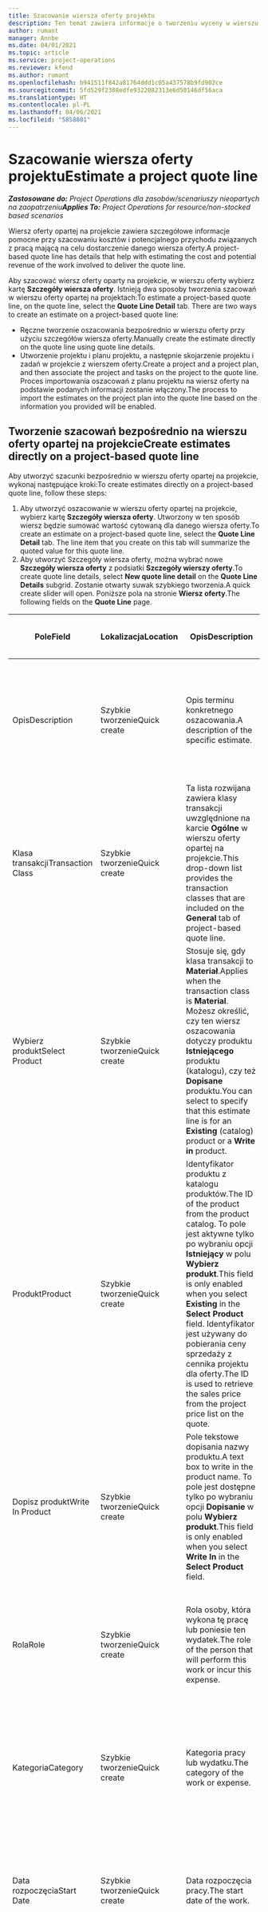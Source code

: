 ```yaml
---
title: Szacowanie wiersza oferty projektu
description: Ten temat zawiera informacje o tworzeniu wyceny w wierszu oferty projektu.
author: rumant
manager: Annbe
ms.date: 04/01/2021
ms.topic: article
ms.service: project-operations
ms.reviewer: kfend
ms.author: rumant
ms.openlocfilehash: b941511f842a81764ddd1c05a437578b9fd902ce
ms.sourcegitcommit: 5fd529f2308edfe9322082313e6d50146df56aca
ms.translationtype: HT
ms.contentlocale: pl-PL
ms.lasthandoff: 04/06/2021
ms.locfileid: "5858801"
---
```

# <a name="estimate-a-project-quote-line"></a><span data-ttu-id="d9db9-103">Szacowanie wiersza oferty projektu</span><span class="sxs-lookup"><span data-stu-id="d9db9-103">Estimate a project quote line</span></span>

<span data-ttu-id="d9db9-104">_**Zastosowane do:** Project Operations dla zasobów/scenariuszy nieopartych na zaopatrzeniu_</span><span class="sxs-lookup"><span data-stu-id="d9db9-104">_**Applies To:** Project Operations for resource/non-stocked based scenarios_</span></span>

<span data-ttu-id="d9db9-105">Wiersz oferty opartej na projekcie zawiera szczegółowe informacje pomocne przy szacowaniu kosztów i potencjalnego przychodu związanych z pracą mającą na celu dostarczenie danego wiersza oferty.</span><span class="sxs-lookup"><span data-stu-id="d9db9-105">A project-based quote line has details that help with estimating the cost and potential revenue of the work involved to deliver the quote line.</span></span>

<span data-ttu-id="d9db9-106">Aby szacować wiersz oferty oparty na projekcie, w wierszu oferty wybierz kartę **Szczegóły wiersza oferty**. Istnieją dwa sposoby tworzenia szacowań w wierszu oferty opartej na projektach:</span><span class="sxs-lookup"><span data-stu-id="d9db9-106">To estimate a project-based quote line, on the quote line, select the **Quote Line Detail** tab. There are two ways to create an estimate on a project-based quote line:</span></span>

   - <span data-ttu-id="d9db9-107">Ręczne tworzenie oszacowania bezpośrednio w wierszu oferty przy użyciu szczegółów wiersza oferty.</span><span class="sxs-lookup"><span data-stu-id="d9db9-107">Manually create the estimate directly on the quote line using quote line details.</span></span> 
   - <span data-ttu-id="d9db9-108">Utworzenie projektu i planu projektu, a następnie skojarzenie projektu i zadań w projekcie z wierszem oferty.</span><span class="sxs-lookup"><span data-stu-id="d9db9-108">Create a project and a project plan, and then associate the project and tasks on the project to the quote line.</span></span> <span data-ttu-id="d9db9-109">Proces importowania oszacowań z planu projektu na wiersz oferty na podstawie podanych informacji zostanie włączony.</span><span class="sxs-lookup"><span data-stu-id="d9db9-109">The process to import the estimates on the project plan into the quote line based on the information you provided will be enabled.</span></span>

## <a name="create-estimates-directly-on-a-project-based-quote-line"></a><span data-ttu-id="d9db9-110">Tworzenie szacowań bezpośrednio na wierszu oferty opartej na projekcie</span><span class="sxs-lookup"><span data-stu-id="d9db9-110">Create estimates directly on a project-based quote line</span></span>

<span data-ttu-id="d9db9-111">Aby utworzyć szacunki bezpośrednio w wierszu oferty opartej na projekcie, wykonaj następujące kroki:</span><span class="sxs-lookup"><span data-stu-id="d9db9-111">To create estimates directly on a project-based quote line, follow these steps:</span></span>

1. <span data-ttu-id="d9db9-112">Aby utworzyć oszacowanie w wierszu oferty opartej na projekcie, wybierz kartę **Szczegóły wiersza oferty**. Utworzony w ten sposób wiersz będzie sumować wartość cytowaną dla danego wiersza oferty.</span><span class="sxs-lookup"><span data-stu-id="d9db9-112">To create an estimate on a project-based quote line, select the **Quote Line Detail** tab. The line item that you create on this tab will summarize the quoted value for this quote line.</span></span> 
2. <span data-ttu-id="d9db9-113">Aby utworzyć Szczegóły wiersza oferty, można wybrać nowe **Szczegóły wiersza oferty** z podsiatki **Szczegóły wierszy oferty**.</span><span class="sxs-lookup"><span data-stu-id="d9db9-113">To create quote line details, select **New quote line detail** on the **Quote Line Details** subgrid.</span></span> <span data-ttu-id="d9db9-114">Zostanie otwarty suwak szybkiego tworzenia.</span><span class="sxs-lookup"><span data-stu-id="d9db9-114">A quick create slider will open.</span></span> <span data-ttu-id="d9db9-115">Poniższe pola na stronie **Wiersz oferty**.</span><span class="sxs-lookup"><span data-stu-id="d9db9-115">The following fields on the **Quote Line** page.</span></span>

| <span data-ttu-id="d9db9-116">**Pole**</span><span class="sxs-lookup"><span data-stu-id="d9db9-116">**Field**</span></span> | <span data-ttu-id="d9db9-117">**Lokalizacja**</span><span class="sxs-lookup"><span data-stu-id="d9db9-117">**Location**</span></span> | <span data-ttu-id="d9db9-118">**Opis**</span><span class="sxs-lookup"><span data-stu-id="d9db9-118">**Description**</span></span> | <span data-ttu-id="d9db9-119">**Wpływ zmian w dalszych etapach**</span><span class="sxs-lookup"><span data-stu-id="d9db9-119">**Downstream impact**</span></span> |
| --- | --- | --- | --- |
| <span data-ttu-id="d9db9-120">Opis</span><span class="sxs-lookup"><span data-stu-id="d9db9-120">Description</span></span> | <span data-ttu-id="d9db9-121">Szybkie tworzenie</span><span class="sxs-lookup"><span data-stu-id="d9db9-121">Quick create</span></span> | <span data-ttu-id="d9db9-122">Opis terminu konkretnego oszacowania.</span><span class="sxs-lookup"><span data-stu-id="d9db9-122">A description of the specific estimate.</span></span> | <span data-ttu-id="d9db9-123">Ta wartość jest wartością domyślną dla powiązanych szczegółów wiersza oferty dla kosztów, które są tworzone automatycznie.</span><span class="sxs-lookup"><span data-stu-id="d9db9-123">This value defaults to the related quote line detail for cost that is automatically created.</span></span> |
| <span data-ttu-id="d9db9-124">Klasa transakcji</span><span class="sxs-lookup"><span data-stu-id="d9db9-124">Transaction Class</span></span> | <span data-ttu-id="d9db9-125">Szybkie tworzenie</span><span class="sxs-lookup"><span data-stu-id="d9db9-125">Quick create</span></span> | <span data-ttu-id="d9db9-126">Ta lista rozwijana zawiera klasy transakcji uwzględnione na karcie **Ogólne** w wierszu oferty opartej na projekcie.</span><span class="sxs-lookup"><span data-stu-id="d9db9-126">This drop-down list provides the transaction classes that are included on the **General** tab of project-based quote line.</span></span>  | <span data-ttu-id="d9db9-127">Ta wartość jest wartością domyślną dla powiązanych szczegółów wiersza oferty dla kosztów, które są tworzone automatycznie.</span><span class="sxs-lookup"><span data-stu-id="d9db9-127">This value defaults to the related quote line detail for cost that is automatically created.</span></span> |
| <span data-ttu-id="d9db9-128">Wybierz produkt</span><span class="sxs-lookup"><span data-stu-id="d9db9-128">Select Product</span></span> | <span data-ttu-id="d9db9-129">Szybkie tworzenie</span><span class="sxs-lookup"><span data-stu-id="d9db9-129">Quick create</span></span> | <span data-ttu-id="d9db9-130">Stosuje się, gdy klasa transakcji to **Materiał**.</span><span class="sxs-lookup"><span data-stu-id="d9db9-130">Applies when the transaction class is **Material**.</span></span> <span data-ttu-id="d9db9-131">Możesz określić, czy ten wiersz oszacowania dotyczy produktu **Istniejącego** produktu (katalogu), czy też **Dopisane** produktu.</span><span class="sxs-lookup"><span data-stu-id="d9db9-131">You can select to specify that this estimate line is for an **Existing** (catalog) product or a **Write in** product.</span></span> | <span data-ttu-id="d9db9-132">Ta wartość jest wartością domyślną dla powiązanych szczegółów wiersza oferty dla kosztów, które są tworzone automatycznie.</span><span class="sxs-lookup"><span data-stu-id="d9db9-132">This value defaults to the related quote line detail for cost that is automatically created.</span></span> |
| <span data-ttu-id="d9db9-133">Produkt</span><span class="sxs-lookup"><span data-stu-id="d9db9-133">Product</span></span> | <span data-ttu-id="d9db9-134">Szybkie tworzenie</span><span class="sxs-lookup"><span data-stu-id="d9db9-134">Quick create</span></span> | <span data-ttu-id="d9db9-135">Identyfikator produktu z katalogu produktów.</span><span class="sxs-lookup"><span data-stu-id="d9db9-135">The ID of the product from the product catalog.</span></span> <span data-ttu-id="d9db9-136">To pole jest aktywne tylko po wybraniu opcji **Istniejący** w polu **Wybierz produkt**.</span><span class="sxs-lookup"><span data-stu-id="d9db9-136">This field is only enabled when you select **Existing** in the **Select Product** field.</span></span> <span data-ttu-id="d9db9-137">Identyfikator jest używany do pobierania ceny sprzedaży z cennika projektu dla oferty.</span><span class="sxs-lookup"><span data-stu-id="d9db9-137">The ID is used to retrieve the sales price from the project price list on the quote.</span></span> | <span data-ttu-id="d9db9-138">Ta wartość jest wartością domyślną dla powiązanych szczegółów wiersza oferty dla kosztów, które są tworzone automatycznie.</span><span class="sxs-lookup"><span data-stu-id="d9db9-138">This value defaults to the related quote line detail for cost that is automatically created.</span></span> |
| <span data-ttu-id="d9db9-139">Dopisz produkt</span><span class="sxs-lookup"><span data-stu-id="d9db9-139">Write In Product</span></span> | <span data-ttu-id="d9db9-140">Szybkie tworzenie</span><span class="sxs-lookup"><span data-stu-id="d9db9-140">Quick create</span></span> | <span data-ttu-id="d9db9-141">Pole tekstowe dopisania nazwy produktu.</span><span class="sxs-lookup"><span data-stu-id="d9db9-141">A text box to write in the product name.</span></span> <span data-ttu-id="d9db9-142">To pole jest dostępne tylko po wybraniu opcji **Dopisanie** w polu **Wybierz produkt**.</span><span class="sxs-lookup"><span data-stu-id="d9db9-142">This field is only enabled when you select **Write In** in the **Select Product** field.</span></span>| <span data-ttu-id="d9db9-143">Ta wartość jest wartością domyślną dla powiązanych szczegółów wiersza oferty dla kosztów, które są tworzone automatycznie.</span><span class="sxs-lookup"><span data-stu-id="d9db9-143">This value defaults to the related quote line detail for cost that is automatically created.</span></span> |
| <span data-ttu-id="d9db9-144">Rola</span><span class="sxs-lookup"><span data-stu-id="d9db9-144">Role</span></span> | <span data-ttu-id="d9db9-145">Szybkie tworzenie</span><span class="sxs-lookup"><span data-stu-id="d9db9-145">Quick create</span></span> | <span data-ttu-id="d9db9-146">Rola osoby, która wykona tę pracę lub poniesie ten wydatek.</span><span class="sxs-lookup"><span data-stu-id="d9db9-146">The role of the person that will perform this work or incur this expense.</span></span> | <span data-ttu-id="d9db9-147">Ta wartość jest wartością domyślną dla powiązanych szczegółów wiersza oferty dla kosztów, które są tworzone automatycznie.</span><span class="sxs-lookup"><span data-stu-id="d9db9-147">This value defaults to the related quote line detail for cost that is automatically created.</span></span> |
| <span data-ttu-id="d9db9-148">Kategoria</span><span class="sxs-lookup"><span data-stu-id="d9db9-148">Category</span></span> | <span data-ttu-id="d9db9-149">Szybkie tworzenie</span><span class="sxs-lookup"><span data-stu-id="d9db9-149">Quick create</span></span> | <span data-ttu-id="d9db9-150">Kategoria pracy lub wydatku.</span><span class="sxs-lookup"><span data-stu-id="d9db9-150">The category of the work or expense.</span></span> | <span data-ttu-id="d9db9-151">Ta wartość jest wartością domyślną dla powiązanych szczegółów wiersza oferty dla kosztów, które są tworzone automatycznie.</span><span class="sxs-lookup"><span data-stu-id="d9db9-151">This value defaults to the related quote line detail for cost that is automatically created.</span></span> |
| <span data-ttu-id="d9db9-152">Data rozpoczęcia</span><span class="sxs-lookup"><span data-stu-id="d9db9-152">Start Date</span></span> | <span data-ttu-id="d9db9-153">Szybkie tworzenie</span><span class="sxs-lookup"><span data-stu-id="d9db9-153">Quick create</span></span> | <span data-ttu-id="d9db9-154">Data rozpoczęcia pracy.</span><span class="sxs-lookup"><span data-stu-id="d9db9-154">The start date of the work.</span></span> | <span data-ttu-id="d9db9-155">W tym polu domyślnie wyświetlane są szczegóły wiersza oferty dla kosztów, które są tworzone automatycznie.</span><span class="sxs-lookup"><span data-stu-id="d9db9-155">This field defaults to the quote line detail for cost that is automatically created.</span></span> |
| <span data-ttu-id="d9db9-156">Data zakończenia</span><span class="sxs-lookup"><span data-stu-id="d9db9-156">End Date</span></span> | <span data-ttu-id="d9db9-157">Szybkie tworzenie</span><span class="sxs-lookup"><span data-stu-id="d9db9-157">Quick create</span></span> | <span data-ttu-id="d9db9-158">Data zakończenia pracy.</span><span class="sxs-lookup"><span data-stu-id="d9db9-158">The end date of the work.</span></span> | <span data-ttu-id="d9db9-159">W tym polu domyślnie wyświetlane są szczegóły wiersza oferty dla kosztów, które są tworzone automatycznie.</span><span class="sxs-lookup"><span data-stu-id="d9db9-159">This field defaults to the quote line detail for cost that is automatically created.</span></span> |
| <span data-ttu-id="d9db9-160">Firma zasobów</span><span class="sxs-lookup"><span data-stu-id="d9db9-160">Resourcing Company</span></span> | <span data-ttu-id="d9db9-161">Szybkie tworzenie</span><span class="sxs-lookup"><span data-stu-id="d9db9-161">Quick Create</span></span> | <span data-ttu-id="d9db9-162">Firma pozyskująca lub podmiot prawny, który ponosi te koszty i zapewnia zasoby do pracy nad tym.</span><span class="sxs-lookup"><span data-stu-id="d9db9-162">The resourcing company or legal entity that incurs this cost and provides the resource to work on it.</span></span> | <span data-ttu-id="d9db9-163">Wartością domyślną są powiązane szczegóły wiersza oferty dla kosztu, który jest tworzony automatycznie i jest używany do pobierania ceny kosztu.</span><span class="sxs-lookup"><span data-stu-id="d9db9-163">The value defaults to the related quote line detail for cost that is automatically created and is used in cost price retrieval.</span></span> |
| <span data-ttu-id="d9db9-164">Jednostka zasobów</span><span class="sxs-lookup"><span data-stu-id="d9db9-164">Resourcing Unit</span></span> | <span data-ttu-id="d9db9-165">Szybkie tworzenie</span><span class="sxs-lookup"><span data-stu-id="d9db9-165">Quick create</span></span> | <span data-ttu-id="d9db9-166">Jednostka zaopatrzeniowa, która ponosi ten koszt i zapewnia zasoby do pracy.</span><span class="sxs-lookup"><span data-stu-id="d9db9-166">The resourcing unit that incurs this cost and provides the resource to work on it.</span></span> | <span data-ttu-id="d9db9-167">Wartością domyślną są powiązane szczegóły wiersza oferty dla kosztu, który jest tworzony automatycznie i jest używany do pobierania ceny kosztu.</span><span class="sxs-lookup"><span data-stu-id="d9db9-167">This value defaults to the related quote line detail for cost that is automatically created and is used in cost price retrieval.</span></span> |
| <span data-ttu-id="d9db9-168">Harmonogram jednostek</span><span class="sxs-lookup"><span data-stu-id="d9db9-168">Unit schedule</span></span> | <span data-ttu-id="d9db9-169">Szybkie tworzenie</span><span class="sxs-lookup"><span data-stu-id="d9db9-169">Quick create</span></span> | <span data-ttu-id="d9db9-170">Grupa jednostek pracy, produktu lub wydatku.</span><span class="sxs-lookup"><span data-stu-id="d9db9-170">The unit group of the work, product, or expense.</span></span> <span data-ttu-id="d9db9-171">Jednostki należą do harmonogramu jednostek lub grupy jednostek.</span><span class="sxs-lookup"><span data-stu-id="d9db9-171">Units belong to a unit schedule or a group of units.</span></span> <span data-ttu-id="d9db9-172">Na przykład mile i kilometry to jednostki należące do grupy jednostek opisujących odległość.</span><span class="sxs-lookup"><span data-stu-id="d9db9-172">For example, miles and kilometers are units that belong to a group of units that describes distance.</span></span> | <span data-ttu-id="d9db9-173">Ta wartość jest wartością domyślną dla powiązanych szczegółów wiersza oferty dla kosztów, które są tworzone automatycznie.</span><span class="sxs-lookup"><span data-stu-id="d9db9-173">This value defaults to the related quote line detail for cost that is automatically created.</span></span> |
| <span data-ttu-id="d9db9-174">Jednostka</span><span class="sxs-lookup"><span data-stu-id="d9db9-174">Unit</span></span> | <span data-ttu-id="d9db9-175">Szybkie tworzenie</span><span class="sxs-lookup"><span data-stu-id="d9db9-175">Quick create</span></span> | <span data-ttu-id="d9db9-176">Jednostka pracy, produkt lub wydatek.</span><span class="sxs-lookup"><span data-stu-id="d9db9-176">The unit of the work, product, or expense.</span></span> | <span data-ttu-id="d9db9-177">Ta wartość jest wartością domyślną dla powiązanych szczegółów wiersza oferty dla kosztów, które są tworzone automatycznie.</span><span class="sxs-lookup"><span data-stu-id="d9db9-177">This value defaults to the related quote line detail for cost that is automatically created.</span></span> |
| <span data-ttu-id="d9db9-178">Ilość</span><span class="sxs-lookup"><span data-stu-id="d9db9-178">Quantity</span></span> | <span data-ttu-id="d9db9-179">Szybkie tworzenie</span><span class="sxs-lookup"><span data-stu-id="d9db9-179">Quick create</span></span> | <span data-ttu-id="d9db9-180">Ilość pracy, produkt lub wydatek.</span><span class="sxs-lookup"><span data-stu-id="d9db9-180">The quantity of work, product, or expense.</span></span> | <span data-ttu-id="d9db9-181">Ta wartość jest wartością domyślną dla powiązanych szczegółów wiersza oferty dla kosztów, które są tworzone automatycznie.</span><span class="sxs-lookup"><span data-stu-id="d9db9-181">This value defaults to the related quote line detail for cost that is automatically created.</span></span> |
| <span data-ttu-id="d9db9-182">Cena jednostkowa</span><span class="sxs-lookup"><span data-stu-id="d9db9-182">Unit price</span></span> | <span data-ttu-id="d9db9-183">Szybkie tworzenie</span><span class="sxs-lookup"><span data-stu-id="d9db9-183">Quick Create</span></span> |<span data-ttu-id="d9db9-184">Stawka fakturowa roli, która wykonuje pracę, cena jednostkowa produktu lub cena sprzedaży produktu lub kategorii wydatków.</span><span class="sxs-lookup"><span data-stu-id="d9db9-184">The bill rate of the role that is performing the work, the unit price of the product, or the sales price of the product or expense category.</span></span> <span data-ttu-id="d9db9-185">To pole ma wartość domyślną **Czas** na podstawie kombinacji wartości wymiarów wyceny w wierszu ceny roli cennika projektu, który obowiązuje od daty rozpoczęcia.</span><span class="sxs-lookup"><span data-stu-id="d9db9-185">The default for **Time** is based on the combination of pricing dimension values on the role price line of the project price list that is effective for the start date.</span></span> <span data-ttu-id="d9db9-186">W przypadku **Kosztów** wartość jest domyślna określana na podstawie konfiguracji ceny w danej kategorii transakcji w cenniku projektu, która obowiązuje w stosunku do daty rozpoczęcia.</span><span class="sxs-lookup"><span data-stu-id="d9db9-186">For **Expenses**, the default is from the price setup for the transaction category in the project price list that is effective for the start date.</span></span> <span data-ttu-id="d9db9-187">Jeśli w kategorii transakcji wybrana jest inna metoda kalkulacji cen niż cena jednostkowa, nie zostanie zastosowana wartość domyślna, a to pole pozostanie puste.</span><span class="sxs-lookup"><span data-stu-id="d9db9-187">If the pricing method for the transaction category is not price-per-unit, there is no default, and this field is left blank.</span></span> <span data-ttu-id="d9db9-188">Wartość domyślna tego pola jest oparta na pozycji cennika w **Cenniku projektu**, która obowiązuje w dniu rozpoczęcia.</span><span class="sxs-lookup"><span data-stu-id="d9db9-188">For products, this field's default is based on the **Price list item**  line in the project price list that is effective for the start date.</span></span>| <span data-ttu-id="d9db9-189">Stawka kosztów roli wykonującej pracę lub koszt jednostkowy kategorii wydatków lub koszt jednostkowy produktu.</span><span class="sxs-lookup"><span data-stu-id="d9db9-189">The cost rate of the role that is performing the work, the cost per unit of the expense category, or the unit cost of the product.</span></span> <span data-ttu-id="d9db9-190">Wartość domyślna **Czas** jest w oparciu o kombinację wartości wymiarów wyceny w wierszu ceny roli w cenniku własnym dołączonym do jednostki zamawiającej obowiązującej od daty rozpoczęcia.</span><span class="sxs-lookup"><span data-stu-id="d9db9-190">The default for **Time** is based on the combination of pricing dimension values on the role price line of the cost price list attached to the contracting unit effective for the start date.</span></span> <span data-ttu-id="d9db9-191">W przypadku wydatków wartość domyślna jest oparta na wierszu ceny kategorii w cenniku własnym dołączonym do jednostki zawierającej umowę, która obowiązuje od daty rozpoczęcia.</span><span class="sxs-lookup"><span data-stu-id="d9db9-191">For expenses, the default is based on the category price line of the cost price list attached to the contracting unit that is effective for the start date.</span></span> <span data-ttu-id="d9db9-192">Jeśli metoda wyceny dla kategorii transakcji nie jest ceną za jednostkę, nie ma wartości domyślnej i to pole jest puste.</span><span class="sxs-lookup"><span data-stu-id="d9db9-192">If the pricing method for the transaction category isn't price-per-unit, there's no default and this field is left blank.</span></span> <span data-ttu-id="d9db9-193">Wartość domyślna tego pola jest oparta na **Pozycji cennika**  w Cenniku projektu dołączonego do jednostki zamawiającej, która obowiązuje od daty rozpoczęcia.</span><span class="sxs-lookup"><span data-stu-id="d9db9-193">For products, this field's default is based on the **Price list item**  line of the cost price list attached to the contracting unit that is effective for the start date.</span></span>|
| <span data-ttu-id="d9db9-194">Szacowany podatek</span><span class="sxs-lookup"><span data-stu-id="d9db9-194">Estimated Tax</span></span> | <span data-ttu-id="d9db9-195">Szybkie tworzenie</span><span class="sxs-lookup"><span data-stu-id="d9db9-195">Quick create</span></span> | <span data-ttu-id="d9db9-196">Można ręcznie wprowadzić szacowaną kwotę podatku dla tej pracy lub kosztu.</span><span class="sxs-lookup"><span data-stu-id="d9db9-196">You can manually enter the estimated tax for this work or expense.</span></span> | <span data-ttu-id="d9db9-197">W tym polu nie ma wpływu zmian na dalsze etapy.</span><span class="sxs-lookup"><span data-stu-id="d9db9-197">There is no downstream impact for this field.</span></span> |
| <span data-ttu-id="d9db9-198">Kwota</span><span class="sxs-lookup"><span data-stu-id="d9db9-198">Amount</span></span> | <span data-ttu-id="d9db9-199">Szybkie tworzenie</span><span class="sxs-lookup"><span data-stu-id="d9db9-199">Quick create</span></span> | <span data-ttu-id="d9db9-200">Informacje zawarte w tym polu można wprowadzić ręcznie, jeśli pola **Ilość** oraz **Cena** pozostaną niewypełnione.</span><span class="sxs-lookup"><span data-stu-id="d9db9-200">You can manually input information into this field if the **Quantity** and **Price** fields are left blank.</span></span> <span data-ttu-id="d9db9-201">Jeśli te pola nie są puste, to pole staje się dostępne tylko do odczytu i będzie obliczane jako (ilość \* cena jednostkowa) + podatek.</span><span class="sxs-lookup"><span data-stu-id="d9db9-201">If these fields are not blank, this field becomes read only and is calculated as (Quantity \* Unit price) + Tax.</span></span> | <span data-ttu-id="d9db9-202">W tym polu nie ma wpływu zmian na dalsze etapy.</span><span class="sxs-lookup"><span data-stu-id="d9db9-202">There is no downstream impact for this field.</span></span> |

## <a name="update-prices-on-quote-line-details"></a><span data-ttu-id="d9db9-203">Aktualizowanie cen w wierszach oferty</span><span class="sxs-lookup"><span data-stu-id="d9db9-203">Update prices on quote line details</span></span>

<span data-ttu-id="d9db9-204">W przypadku zmodyfikowania cen z cennika projektu dołączonego do oferty lub na liście kosztów własnych jednostki kontraktującej można wybrać opcję **Ponowne obliczenie** znajdującą się na stronie **Oferta**, aby odświeżyć ceny w poszczególnych wierszach oferty w celu odzwierciedlenia tej zmiany.</span><span class="sxs-lookup"><span data-stu-id="d9db9-204">If you have changed prices on the project price list that is attached to the quote, or on cost price list of the contracting unit, you can select **Recalculate** on the **Quote** page, to refresh the prices on the individual quote line details to reflect this change.</span></span> <span data-ttu-id="d9db9-205">Po wybraniu opcji **Ponowne obliczanie** zostanie wyświetlone ostrzeżenie informujące, że ceny w szczegółach wiersza oferty zostaną zresetowane we wszystkich wierszach oferty.</span><span class="sxs-lookup"><span data-stu-id="d9db9-205">When you select **Recalculate**, a warning appears that informs you that prices on quote line details for all quote lines on this quote will be reset.</span></span> <span data-ttu-id="d9db9-206">Wybierz opcję **Tak**, aby odświeżyć ceny zarówno dla sprzedaży, jak i dla szczegółów wiersza oferty kosztów.</span><span class="sxs-lookup"><span data-stu-id="d9db9-206">Select **Yes** to refresh prices for both sales and cost quote line details.</span></span>

## <a name="access-quote-line-details-for-cost"></a><span data-ttu-id="d9db9-207">Dostęp do wierszy oferty w celu uzyskania dostępu do kosztów</span><span class="sxs-lookup"><span data-stu-id="d9db9-207">Access quote line details for cost</span></span>

<span data-ttu-id="d9db9-208">Aby uzyskać dostęp do szczegółów linii wyceny dla kosztów, wykonaj następujące kroki:</span><span class="sxs-lookup"><span data-stu-id="d9db9-208">To access quote line details for cost, follow these steps:</span></span>

1. <span data-ttu-id="d9db9-209">Na karcie **Szczegóły wiersza oferty** zaznacz wiersz w siatce, aby włączyć akcje na pasku narzędzi podsiatki.</span><span class="sxs-lookup"><span data-stu-id="d9db9-209">On the **Quote Line Details** tab, select a row in the grid to enable actions on the toolbar of the subgrid.</span></span> 
2. <span data-ttu-id="d9db9-210">Wybierz opcję **Wyświetl szczegóły kosztów**, aby wyświetlić powiązaną stawkę kosztów i kwotę dla danego wiersza oferty.</span><span class="sxs-lookup"><span data-stu-id="d9db9-210">Select **Open Cost Detail** to see the related cost rate and amount for this quote line.</span></span>

> [!NOTE]
> <span data-ttu-id="d9db9-211">Zmiana jednostki zasobów, ilości, dat, roli lub kategorii w wierszu szczegółów oferty dotyczących kosztu spowoduje zmianę odpowiednich wartości w szczegółach wiersza oferty dotyczącej sprzedaży.</span><span class="sxs-lookup"><span data-stu-id="d9db9-211">Changing the resourcing unit, quantity, dates, role, or category values on the quote line detail for cost will change the corresponding values on the quote line details for sales.</span></span>

## <a name="currency-on-quote-line-details-for-cost-and-sales"></a><span data-ttu-id="d9db9-212">Waluta w wierszu szczegółów oferty dotyczących kosztów i sprzedaży</span><span class="sxs-lookup"><span data-stu-id="d9db9-212">Currency on quote line details for cost and sales</span></span>

<span data-ttu-id="d9db9-213">Waluta w szczegółach wiersza oferty dla sprzedaży jest ustawieniem domyślnym z cennika projektu, który obowiązuje od daty rozpoczęcia szczegółów wiersza oferty.</span><span class="sxs-lookup"><span data-stu-id="d9db9-213">The currency on the quote line detail for sales defaults from the project price list that is effective for the start date of the quote line detail.</span></span>

<span data-ttu-id="d9db9-214">Waluta w szczegółach wiersza oferty dla kosztów domyślnych z cennika jednostki umownej oferty, która obowiązuje od daty rozpoczęcia szczegółów wiersza oferty dla kosztu.</span><span class="sxs-lookup"><span data-stu-id="d9db9-214">The currency on the quote line detail for cost defaults from the price list of the contracting unit of the quote that is effective for the start date of the quote line detail for cost.</span></span>

> [!NOTE]
> <span data-ttu-id="d9db9-215">Obliczenia rentowności konwertują kwotę w wierszu oferty szczegółów dotyczących kosztów i sprzedaży na walutę podstawową środowiska, aby raportować ogólną obliczoną marżę oferty.</span><span class="sxs-lookup"><span data-stu-id="d9db9-215">Profitability calculations convert the amount on quote line details for cost and sales into the base currency of the environment to report the overall estimated margin on the quote.</span></span> <span data-ttu-id="d9db9-216">Błędy zaokrąglania walut i zmienione marginesy mogą nastąpić z powodu braku aktualnych kursów wymiany.</span><span class="sxs-lookup"><span data-stu-id="d9db9-216">Currency rounding errors and changed margins could occur because of the lack of date effective exchange rates.</span></span> <span data-ttu-id="d9db9-217">Używaj tych obliczeń tylko w przypadku ofert projektowych, ponieważ są to przybliżone dane i nie są to rzeczywiste sprawozdania ustawowe lub inne, które wymagają większej precyzji zaokrąglania i świadomości skuteczności dat dla kursów wymiany.</span><span class="sxs-lookup"><span data-stu-id="d9db9-217">Use these calculations only on project quotes as these are approximations and are not actual statutory or other reporting that requires higher precision of rounding and awareness of date effectivity for exchange rates.</span></span>


[!INCLUDE[footer-include](../includes/footer-banner.md)]
